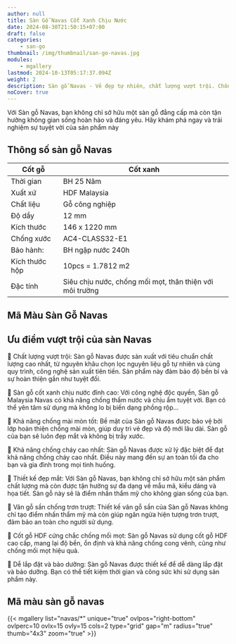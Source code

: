 ```yaml
---
author: null
title: Sàn Gỗ Navas Cốt Xanh Chịu Nước
date: 2024-08-30T21:50:15+07:00
draft: false
categories:
    - san-go
thumbnail: /img/thumbnail/san-go-navas.jpg
modules:
    - mgallery
lastmod: 2024-10-13T05:17:37.094Z
weight: 2
description: Sàn gỗ Navas - Vẻ đẹp tự nhiên, chất lượng vượt trội. Chống thấm nước tốt, thân thiện môi trường. Tạo không gian sống ấm cúng, gần gũi.
noCover: true
---
```

Với Sàn gỗ Navas, bạn không chỉ sở hữu một sàn gỗ đẳng cấp mà còn tận hưởng không gian sống hoàn hảo và đáng yêu. Hãy khám phá ngay và trải nghiệm sự tuyệt vời của sản phẩm này

## Thông số sàn gỗ Navas
| Cốt gỗ         | Cốt xanh                                                 |
|----------------|----------------------------------------------------------|
| Thời gian      | BH 25 Năm                                                |
| Xuất xứ        | HDF Malaysia                                             |
| Chất liệu      | Gỗ công nghiệp                                           |
| Độ dầy         | 12 mm                                                    |
| Kích thước     | 146 x 1220 mm                                            |
| Chống xước     | AC4-CLASS32-E1                                           |
| Bảo hành:      | BH ngập nước 240h                                        |
| Kích thước hộp | 10pcs = 1.7812 m2                                        |
| Đặc tính       | Siêu chịu nước, chống mối mọt, thân thiện với môi trường |

## Mã Màu Sàn Gỗ Navas

## Ưu điểm vượt trội của sàn Navas

🌟 Chất lượng vượt trội: Sàn gỗ Navas được sản xuất với tiêu chuẩn chất lượng cao nhất, từ nguyên khâu chọn lọc nguyên liệu gỗ tự nhiên và cùng quy trình, công nghệ sản xuất tiên tiến. Sản phẩm này đảm bảo độ bền bỉ và sự hoàn thiện gần như tuyệt đối.

🌟 Sàn gỗ cốt xanh chịu nước đỉnh cao: Với công nghệ độc quyền, Sàn gỗ Malaysia Navas có khả năng chống thấm nước và chịu ẩm tuyệt vời. Bạn có thể yên tâm sử dụng mà không lo bị biến dạng phồng rộp…

🌟 Khả năng chống mài mòn tốt: Bề mặt của Sàn gỗ Navas được bảo vệ bởi lớp hoàn thiện chống mài mòn, giúp duy trì vẻ đẹp và độ mới lâu dài. Sàn gỗ của bạn sẽ luôn đẹp mắt và không bị trầy xước.

🌟 Khả năng chống cháy cao nhất: Sàn gỗ Navas được xử lý đặc biệt để đạt khả năng chống cháy cao nhất. Điều này mang đến sự an toàn tối đa cho bạn và gia đình trong mọi tình huống.

🌟 Thiết kế đẹp mắt: Với Sàn gỗ Navas, bạn không chỉ sở hữu một sản phẩm chất lượng mà còn được tận hưởng sự đa dạng về mẫu mã, kiểu dáng và họa tiết. Sàn gỗ này sẽ là điểm nhấn thẩm mỹ cho không gian sống của bạn.

🌟 Vân gỗ sần chống trơn trượt: Thiết kế vân gỗ sần của Sàn gỗ Navas không chỉ tạo điểm nhấn thẩm mỹ mà còn giúp ngăn ngừa hiện tượng trơn trượt, đảm bảo an toàn cho người sử dụng.

🌟 Cốt gỗ HDF cứng chắc chống mối mọt: Sàn gỗ Navas sử dụng cốt gỗ HDF cao cấp, mang lại độ bền, ổn định và khả năng chống cong vênh, cũng như chống mối mọt hiệu quả.

🌟 Dễ lắp đặt và bảo dưỡng: Sàn gỗ Navas được thiết kế để dễ dàng lắp đặt và bảo dưỡng. Bạn có thể tiết kiệm thời gian và công sức khi sử dụng sản phẩm này.

## Mã màu sàn gỗ navas

{{< mgallery list="navas/*" unique="true" ovlpos="right-bottom" ovlperc=10 ovlx=15 ovly=15 cols=2 type="grid" gap="m" radius="true" thumb="4x3" zoom="true" >}}